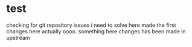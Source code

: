 # test

checking for git repository issues i need to solve here
made the first changes here actually oooo.
something here
changes has been made in upstream
